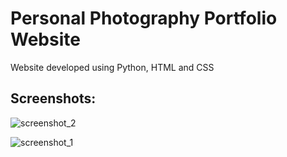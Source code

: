 # Personal Photography Portfolio Website
Website developed using Python, HTML and CSS

## Screenshots:

![screenshot_2](https://user-images.githubusercontent.com/111074004/230362967-87d3377a-d3ff-464a-9ab1-cf9c196dc792.png)

![screenshot_1](https://user-images.githubusercontent.com/111074004/230362985-857dda65-fb48-4af9-95d4-35e19abdb1e9.png)

